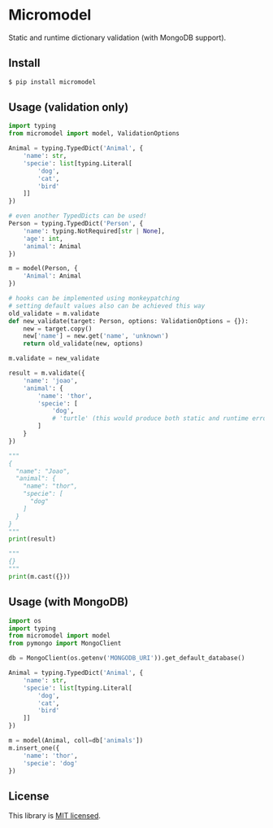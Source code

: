 # Micromodel

Static and runtime dictionary validation (with MongoDB support).

## Install

```sh
$ pip install micromodel
```

## Usage (validation only)

```python
import typing
from micromodel import model, ValidationOptions

Animal = typing.TypedDict('Animal', {
    'name': str,
    'specie': list[typing.Literal[
        'dog',
        'cat',
        'bird'
    ]]
})

# even another TypedDicts can be used!
Person = typing.TypedDict('Person', {
    'name': typing.NotRequired[str | None],
    'age': int,
    'animal': Animal
})

m = model(Person, {
    'Animal': Animal
})

# hooks can be implemented using monkeypatching
# setting default values also can be achieved this way
old_validate = m.validate
def new_validate(target: Person, options: ValidationOptions = {}):
    new = target.copy()
    new['name'] = new.get('name', 'unknown')
    return old_validate(new, options)

m.validate = new_validate

result = m.validate({
    'name': 'joao',
    'animal': {
        'name': 'thor',
        'specie': [
            'dog',
            # 'turtle' (this would produce both static and runtime errors)
        ]
    }
})

"""
{
  "name": "Joao",
  "animal": {
    "name": "thor",
    "specie": [
      "dog"
    ]
  }
}
"""
print(result)

"""
{}
"""
print(m.cast({}))
```

## Usage (with MongoDB)

```python
import os
import typing
from micromodel import model
from pymongo import MongoClient

db = MongoClient(os.getenv('MONGODB_URI')).get_default_database()

Animal = typing.TypedDict('Animal', {
    'name': str,
    'specie': list[typing.Literal[
        'dog',
        'cat',
        'bird'
    ]]
})

m = model(Animal, coll=db['animals'])
m.insert_one({
    'name': 'thor',
    'specie': 'dog'
})
```

## License

This library is [MIT licensed](https://github.com/capsulbrasil/normalize-json/tree/master/LICENSE).
